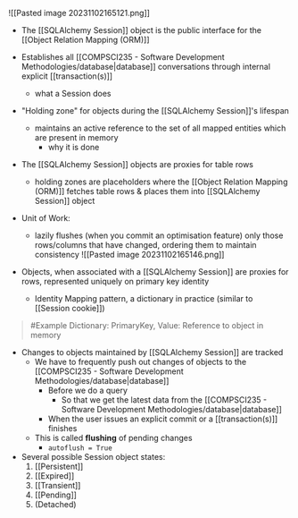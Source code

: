 ![[Pasted image 20231102165121.png]]
- The [[SQLAlchemy Session]] object is the public interface for the [[Object Relation Mapping (ORM)]]
- Establishes all [[COMPSCI235 - Software Development Methodologies/database|database]] conversations through internal explicit [[transaction(s)]]
	- what a Session does
- "Holding zone" for objects during the [[SQLAlchemy Session]]'s lifespan
	- maintains an active reference to the set of all mapped entities which are present in memory
		- why it is done
- The [[SQLAlchemy Session]] objects are proxies for table rows
	- holding zones are placeholders where the [[Object Relation Mapping (ORM)]] fetches table rows & places them into [[SQLAlchemy Session]] object
- Unit of Work:
	- lazily flushes (when you commit an optimisation feature) only those rows/columns that have changed, ordering them to maintain consistency
![[Pasted image 20231102165146.png]]

- Objects, when associated with a [[SQLAlchemy Session]] are proxies for rows, represented uniquely on primary key identity
	- Identity Mapping pattern, a dictionary in practice (similar to [[Session cookie]])
>	#Example 
>	Dictionary:
>	PrimaryKey, Value: Reference to object in memory
- Changes to objects maintained by [[SQLAlchemy Session]] are tracked
	- We have to frequently push out changes of objects to the [[COMPSCI235 - Software Development Methodologies/database|database]]
		- Before we do a query
			- So that we get the latest data from the [[COMPSCI235 - Software Development Methodologies/database|database]]
		- When the user issues an explicit commit or a [[transaction(s)]] finishes
	- This is called **flushing** of pending changes
		- `autoflush = True`
- Several possible Session object states:
	1. [[Persistent]]
	2. [[Expired]] 
	3. [[Transient]] 
	4. [[Pending]]
	5. (Detached)
